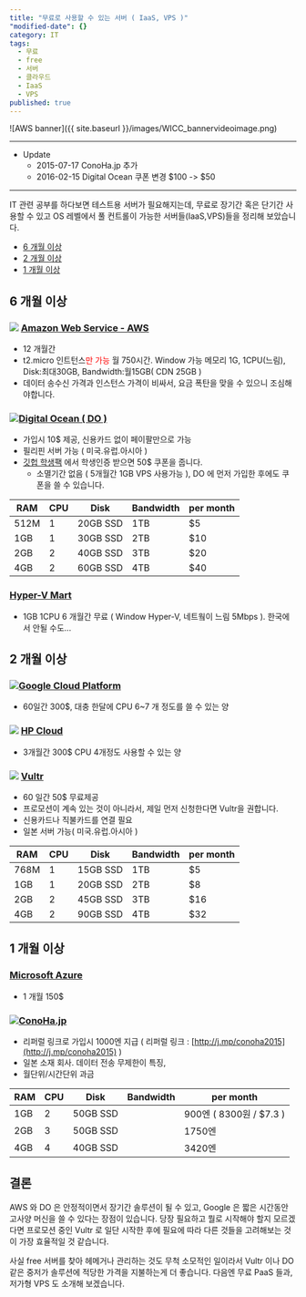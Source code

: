 ```yaml
---
title: "무료로 사용할 수 있는 서버 ( IaaS, VPS )"
"modified-date": {}
category: IT
tags: 
  - 무료
  - free
  - 서버
  - 클라우드
  - IaaS
  - VPS
published: true
---
```


![AWS banner]({{ site.baseurl }}/images/WICC_bannervideoimage.png)

---

* Update
  * 2015-07-17 ConoHa.jp 추가
  * 2016-02-15 Digital Ocean 쿠폰 변경 $100 -> $50

---


IT 관련 공부를 하다보면 테스트용 서버가 필요해지는데, 무료로 장기간 혹은 단기간 사용할 수 있고 OS 레벨에서 풀 컨트롤이 가능한 서버들(IaaS,VPS)들을 정리해 보았습니다.

* [6 개월 이상](./#section)
* [2 개월 이상](./#section-1)
* [1 개월 이상](./#section-2)


## 6 개월 이상

### <img style="display:inline;" src="http://aws.amazon.com/favicon.ico"> [Amazon Web Service - AWS](http://aws.amazon.com/ko/free/)
  * 12 개월간 
  * t2.micro 인트턴스<span style="color:red">만 가능</span> 월 750시간. Window 가능 
    메모리 1G, 1CPU(느림), Disk:최대30GB, Bandwidth:월15GB( CDN 25GB )
  * 데이터 송수신 가격과 인스턴스 가격이 비싸서, 요금 폭탄을 맞을 수 있으니 조심해야합니다.

### <img style="display:inline;" src="https://www.digitalocean.com/favicon.ico">[Digital Ocean ( DO )](https://www.digitalocean.com/?refcode=39d8cf51683d)
  * 가입시 10$ 제공, 신용카드 없이 페이팔만으로 가능
  * 필리핀 서버 가능 ( 미국.유럽.아시아 )
  * [깃헙 학생팩](https://education.github.com/pack) 에서 학생인증 받으면 50$ 쿠폰을 줍니다. 
    * 소멸기간 없음 ( 5개월간 1GB VPS 사용가능 ), DO 에 먼저 가입한 후에도 쿠폰을 쓸 수 있습니다.


  | RAM | CPU | Disk | Bandwidth | per month |
  |-----|-----|------|-----------|-|
  | 512M | 1 | 20GB SSD | 1TB | $5 |
  | 1GB | 1 | 30GB SSD | 2TB | $10 |
  | 2GB | 2 | 40GB SSD | 3TB | $20 |
  | 4GB | 2 | 60GB SSD | 4TB | $40 |

### [Hyper-V Mart](http://www.hyper-v-mart.com/)
  * 1GB 1CPU 6 개월간 무료 ( Window Hyper-V, 네트웤이 느림 5Mbps ). 한국에서 안될 수도...

## 2 개월 이상

### <img style="display:inline;" src="https://console.developers.google.com/favicon.ico">[Google Cloud Platform](https://console.developers.google.com/freetrial?hl=ko)
  * 60일간 300$, 대충 한달에 CPU 6~7 개 정도를 쓸 수 있는 양


### <img style="display:inline;" src="http://www.hpcloud.com/sites/all/themes/hpcloud/img/hp-logo-print.png"> [HP Cloud](http://www.hpcloud.com/cloud-credit)
  * 3개월간 300$ CPU 4개정도 사용할 수 있는 양 

### <img style="display:inline;" src="https://www.vultr.com/favicon.ico"> [Vultr](https://www.vultr.com/freetrial/?ref=6920338-3B)
  * <span class="red">60 일간 50$ 무료제공</span>
  * 프로모션이 계속 있는 것이 아니라서, 제일 먼저 신청한다면 Vultr을 권합니다. 
  * 신용카드나 직불카드를 연결 필요
  * 일본 서버 가능( 미국.유럽.아시아 )


  | RAM | CPU | Disk | Bandwidth | per month |
  |-----|-----|------|-----------|-|
  | 768M | 1 | 15GB SSD | 1TB | $5 |
  | 1GB | 1 | 20GB SSD | 2TB | $8 |
  | 2GB | 2 | 45GB SSD | 3TB | $16 |
  | 4GB | 2 | 90GB SSD | 4TB | $32 |

## 1 개월 이상

### [Microsoft Azure](https://azure.microsoft.com/ko-kr/pricing/free-trial/)
  * 1 개월 150$

### <img style="display:inline;" src="https://www.conoha.jp/common/icon/favicon.ico">[ConoHa.jp](https://www.conoha.jp/referral/?token=8YR8K76neYZGuUCYTO9T9y096zRrBvaNZi0Mscw7fcWqJMFZ5zM-NCH)
  * 리퍼럴 링크로 가입시 1000엔 지급  ( 리퍼럴 링크 : [http://j.mp/conoha2015](http://j.mp/conoha2015) )
  * 일본 소재 회사. 데이터 전송 무제한이 특징, 
  * 월단위/시간단위 과금

  | RAM | CPU | Disk | Bandwidth | per month |
  |-----|-----|------|-----------|-|
  | 1GB | 2 | 50GB SSD |  | 900엔 ( 8300원 / $7.3 ) |
  | 2GB | 3 | 50GB SSD |  | 1750엔 |
  | 4GB | 4 | 40GB SSD |  | 3420엔 |


## 결론
AWS 와 DO 은 안정적이면서 장기간 솔루션이 될 수 있고, Google 은 짧은 시간동안 고사양 머신을 쓸 수 있다는 장점이 있습니다.
당장 필요하고 뭘로 시작해야 할지 모르겠다면 프로모션 중인 Vultr 로 일단 시작한 후에 필요에 따라 다른 것들을 고려해보는 것이 가장 효율적일 것 같습니다.

사실 free 서버를 찾아 헤메거나 관리하는 것도 무척 소모적인 일이라서 Vultr 이나 DO 같은 중저가 솔루션에 적당한 가격을 지불하는게 더 좋습니다.
다음엔 무료 PaaS 들과, 저가형 VPS 도 소개해 보겠습니다.

